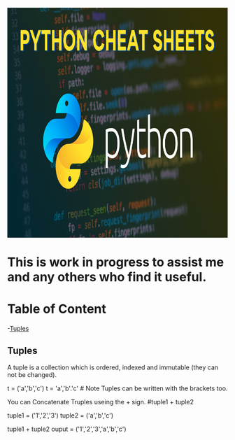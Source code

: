 <p align="center">
  <img src="img/Python-Cheat-Sheets.png" width="900" height="526" align="center" title="Pythion cheatsheet">
  
</p>

# This is work in progress to assist me and any others who find it useful.

# Table of Content

-[Tuples](#tuples)

















## Tuples

A tuple is a collection which is ordered, indexed and immutable (they can not be changed).

t = ('a','b','c')
t = 'a','b'.'c'     # Note Tuples can be written with the brackets too.

You can Concatenate Truples useing the + sign. #tuple1 + tuple2

tuple1 = ('1','2','3')
tuple2 = ('a','b','c')

tuple1 + tuple2
ouput = ('1','2','3','a','b','c')


